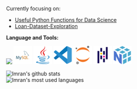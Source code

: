 
Currently focusing on:
*   [Useful Python Functions for Data Science](https://github.com/supermanimmy/Data-Science-Functions)
*   [Loan-Dataset-Exploration](https://github.com/supermanimmy/loan-dataset-exploration)

**Language and Tools:** 

<code><img height="50" src="https://github.com/konpa/devicon/blob/master/icons/python/python-original.svg"></code>
<code><img height="50" src="https://raw.githubusercontent.com/github/explore/80688e429a7d4ef2fca1e82350fe8e3517d3494d/topics/mysql/mysql.png"></code>
<code><img height='50' src='https://github.com/devicons/devicon/blob/master/icons/java/java-original.svg'></code>
<code><img height="50" src="https://github.com/devicons/devicon/blob/master/icons/vscode/vscode-original.svg"></code>
<code><img height='50' src='https://github.com/devicons/devicon/blob/master/icons/jupyter/jupyter-original.svg'></code>
<code><img height='50' src='https://github.com/devicons/devicon/blob/master/icons/pandas/pandas-original.svg'></code>
<code><img height='50' src='https://github.com/devicons/devicon/blob/master/icons/numpy/numpy-original.svg'></code>

![Imran's github stats](https://github-readme-stats.vercel.app/api?username=supermanimmy&show_icons=true&theme=tokyonight)<br>
![Imran's most used languages](https://github-readme-stats.vercel.app/api/top-langs/?username=supermanimmy&theme=tokyonight)
